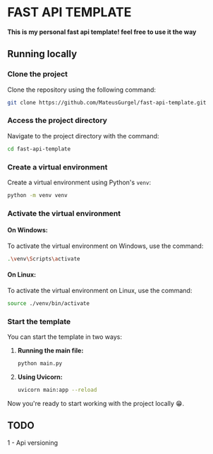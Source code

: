 # FAST API TEMPLATE

**This is my personal fast api template! feel free to use it the way**

## Running locally

### Clone the project

Clone the repository using the following command:

```bash
git clone https://github.com/MateusGurgel/fast-api-template.git
```

### Access the project directory

Navigate to the project directory with the command:

```bash
cd fast-api-template
```

### Create a virtual environment

Create a virtual environment using Python's `venv`:

```bash
python -m venv venv
```

### Activate the virtual environment

#### On Windows:

To activate the virtual environment on Windows, use the command:

```bash
.\venv\Scripts\activate
```

#### On Linux:

To activate the virtual environment on Linux, use the command:

```bash
source ./venv/bin/activate
```

### Start the template

You can start the template in two ways:

1. **Running the main file:**

   ```bash
   python main.py
   ```

2. **Using Uvicorn:**

   ```bash
   uvicorn main:app --reload
   ```

Now you're ready to start working with the project locally 😁.


## TODO

1 - Api versioning
